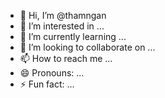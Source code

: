 - 👋 Hi, I’m @thamngan
- 👀 I’m interested in ...
- 🌱 I’m currently learning ...
- 💞️ I’m looking to collaborate on ...
- 📫 How to reach me ...
- 😄 Pronouns: ...
- ⚡ Fun fact: ...

<!---
thamngan/thamngan is a ✨ special ✨ repository because its `README.md` (this file) appears on your GitHub profile.
You can click the Preview link to take a look at your changes.
--->
